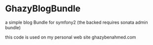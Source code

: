 GhazyBlogBundle
===============

a simple blog Bundle for symfony2 (the backed requires sonata admin bundle)

this code is used on my personal web site ghazybenahmed.com
